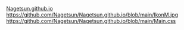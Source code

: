 [Nagetsun.github.io](https://github.com/Nagetsun/Nagetsun.github.io/blob/main/HTMLPage1.html)
https://github.com/Nagetsun/Nagetsun.github.io/blob/main/IkonM.jpg
https://github.com/Nagetsun/Nagetsun.github.io/blob/main/Main.css
